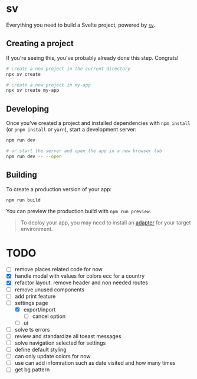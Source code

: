 # sv

Everything you need to build a Svelte project, powered by [`sv`](https://github.com/sveltejs/cli).

## Creating a project

If you're seeing this, you've probably already done this step. Congrats!

```sh
# create a new project in the current directory
npx sv create

# create a new project in my-app
npx sv create my-app
```

## Developing

Once you've created a project and installed dependencies with `npm install` (or `pnpm install` or `yarn`), start a development server:

```sh
npm run dev

# or start the server and open the app in a new browser tab
npm run dev -- --open
```

## Building

To create a production version of your app:

```sh
npm run build
```

You can preview the production build with `npm run preview`.

> To deploy your app, you may need to install an [adapter](https://svelte.dev/docs/kit/adapters) for your target environment.

# TODO

- [ ] remove places related code for now
- [x] handle modal with values for colors ecc for a country
- [x] refactor layout. remove header and non needed routes
- [ ] remove unused components
- [ ] add print feature
- [ ] settings page
  - [x] export/inport
    - [ ] cancel option
  - [ ] ui
- [ ] solve ts errors
- [ ] review and standardize all toeast messages
- [ ] solve navigation selected for settings
- [ ] define default styling
- [ ] can only update colors for now
- [ ] use can add infomration such as date visited and how many times
- [ ] get bg pattern
